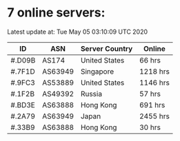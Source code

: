 # 7 online servers:

Latest update at: Tue May 05 03:10:09 UTC 2020

| ID | ASN | Server Country | Online |
| -- | --- | -------------- | ------ |
| #.D09B | AS174 | United States | 66 hrs |
| #.7F1D | AS63949 | Singapore | 1218 hrs |
| #.9FC3 | AS53889 | United States | 1146 hrs |
| #.1F2B | AS49392 | Russia | 57 hrs |
| #.BD3E | AS63888 | Hong Kong | 691 hrs |
| #.2A79 | AS63949 | Japan | 2455 hrs |
| #.33B9 | AS63888 | Hong Kong | 30 hrs |


